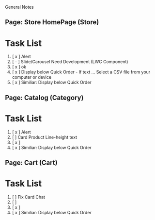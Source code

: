 General Notes 

## Page: Store HomePage (Store)

# Task List
1. [ x ] Alert 
2. [ - ] Slide/Carousel Need Development (LWC Component)
3. [ x ] ok 
4. [ x ] Display below Quick Order - If text ... Select a CSV file from your computer or device 
5. [ x ] Similiar: Display below Quick Order 





## Page: Catalog (Category)

# Task List
1. [ x ] Alert 
2. [   ] Card Product Line-height text
3. [ x ]
5. [ x ] Similiar: Display below Quick Order 



## Page: Cart (Cart)

# Task List
1. [   ] Fix Card Chat 
2. [   ] 
3. [ x ]
5. [ x ] Similiar: Display below Quick Order 